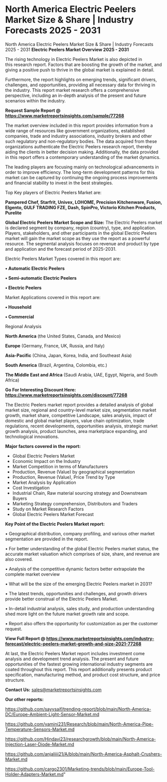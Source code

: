 # North America Electric Peelers Market Size & Share | Industry Forecasts 2025 - 2031
 North America Electric Peelers Market Size & Share | Industry Forecasts 2025 - 2031
<Strong> Electric Peelers Market Overview 2025 - 2031</strong>

The rising technology in Electric Peelers Market is also depicted in this research report. Factors that are boosting the growth of the market, and giving a positive push to thrive in the global market is explained in detail.

Furthermore, the report highlights on emerging trends, significant drivers, challenges, and opportunities, providing all necessary data for thriving in the industry. This report market research offers a comprehensive perspective, including an in-depth analysis of the present and future scenarios within the industry.

<strong>Request Sample Report @ <a href=https://www.marketreportsinsights.com/sample/77268>https://www.marketreportsinsights.com/sample/77268</a></strong>

The market overview included in this report provides information from a wide range of resources like government organizations, established companies, trade and industry associations, industry brokers and other such regulatory and non-regulatory bodies. The data acquired from these organizations authenticate the Electric Peelers research report, thereby aiding the clients in better decision making. Additionally, the data provided in this report offers a contemporary understanding of the market dynamics.

The leading players are focusing mainly on technological advancements in order to improve efficiency. The long-term development patterns for this market can be captured by continuing the ongoing process improvements and financial stability to invest in the best strategies.

Top Key players of Electric Peelers Market are:

<strong>Pampered Chef, Starfrit, Univex, LOHOME, Precision Kitchenware, Fusion, Elgento, GULF TRADING FZE, Dash, SpinPro, Victorio Kitchen Products, Purelite</strong>

<strong><b>Global Electric Peelers Market Scope and Size:</b></strong>
The Electric Peelers market is declared segment by company, region (country), type, and application. Players, stakeholders, and other participants in the global Electric Peelers market will gain the market scope as they use the report as a powerful resource. The segmental analysis focuses on revenue and product by type and application and the forecast period of 2025-2031.

Electric Peelers Market Types covered in this report are:

<strong>• Automatic Electric Peelers

• Semi-automatic Electric Peelers

• Electric Peelers</strong>

Market Applications covered in this report are:

<strong>• Household

• Commercial</strong> 

Regional Analysis

<strong>North America</strong> (the United States, Canada, and Mexico)

<strong>Europe</strong> (Germany, France, UK, Russia, and Italy)

<strong>Asia-Pacific</strong> (China, Japan, Korea, India, and Southeast Asia)

<strong>South America</strong> (Brazil, Argentina, Colombia, etc.)

<strong>The Middle East and Africa</strong> (Saudi Arabia, UAE, Egypt, Nigeria, and South Africa)

<strong>Go For Interesting Discount Here: <a href=https://www.marketreportsinsights.com/discount/77268>https://www.marketreportsinsights.com/discount/77268</a></strong>

The Electric Peelers market report provides a detailed analysis of global market size, regional and country-level market size, segmentation market growth, market share, competitive Landscape, sales analysis, impact of domestic and global market players, value chain optimization, trade regulations, recent developments, opportunities analysis, strategic market growth analysis, product launches, area marketplace expanding, and technological innovations.

<strong><b>Major factors covered in the report:</b></strong>
<ul>
  <li>Global Electric Peelers Market </li>
  <li>Economic Impact on the Industry</li>
  <li>Market Competition in terms of Manufacturers</li>
  <li>Production, Revenue (Value) by geographical segmentation</li>
  <li>Production, Revenue (Value), Price Trend by Type</li>
  <li>Market Analysis by Application</li>
  <li>Cost Investigation</li>
  <li>Industrial Chain, Raw material sourcing strategy and Downstream Buyers</li>
  <li>Marketing Strategy comprehension, Distributors and Traders</li>
  <li>Study on Market Research Factors</li>
  <li>Global Electric Peelers Market Forecast</li>
</ul>

<strong><b>Key Point of the Electric Peelers Market report:</b></strong>

• Geographical distribution, company profiling, and various other market segmentation are provided in the report.

• For better understanding of the global Electric Peelers market status, the accurate market valuation which comprises of size, share, and revenue are also covered.

• Analysis of the competitive dynamic factors better extrapolate the complete market overview

• What will be the size of the emerging Electric Peelers market in 2031?

• The latest trends, opportunities and challenges, and growth drivers provide better construal of the Electric Peelers Market.

• In-detail industrial analysis, sales study, and production understanding shed more light on the future market growth rate and scope.

• Report also offers the opportunity for customization as per the customer request.

<strong><b>View Full Report @ <a href=https://www.marketreportsinsights.com/industry-forecast/electric-peelers-market-growth-and-size-2021-77268>https://www.marketreportsinsights.com/industry-forecast/electric-peelers-market-growth-and-size-2021-77268</a></b></strong>


At last, the Electric Peelers Market report includes investment come analysis and development trend analysis. The present and future opportunities of the fastest growing international industry segments are coated throughout this report. This report additionally presents product specification, manufacturing method, and product cost structure, and price structure.

<strong>Contact Us:</strong>
sales@marketreportsinsights.com

<strong>Our other reports:</strong>

<a href=https://github.com/sayysaif/trending-report/blob/main/North-America-DC/Europe-Ambient-Light-Sensor-Market.md>https://github.com/sayysaif/trending-report/blob/main/North-America-DC/Europe-Ambient-Light-Sensor-Market.md</a>

<a href=https://github.com/yamini231/Research/blob/main/North-America-Pipe-Temperature-Sensors-Market.md>https://github.com/yamini231/Research/blob/main/North-America-Pipe-Temperature-Sensors-Market.md</a>

<a href=https://github.com/Hindavi23/researchgrowth/blob/main/North-America-Injection-Laser-Diode-Market.md>https://github.com/Hindavi23/researchgrowth/blob/main/North-America-Injection-Laser-Diode-Market.md</a>

<a href=https://github.com/anjaliiii21/A/blob/main/North-America-Asphalt-Crushers-Market.md>https://github.com/anjaliiii21/A/blob/main/North-America-Asphalt-Crushers-Market.md</a>

<a href=https://github.com/cargo2301/Marketing-trends/blob/main/Europe-Tool-Holder-Adapters-Market.md>https://github.com/cargo2301/Marketing-trends/blob/main/Europe-Tool-Holder-Adapters-Market.md</a>"
